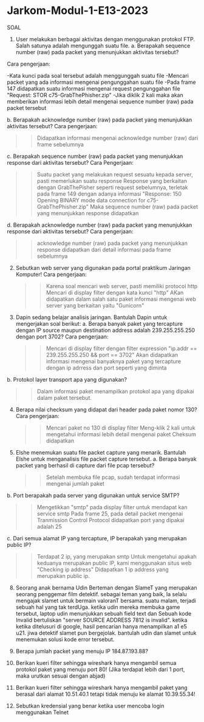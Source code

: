 # Jarkom-Modul-1-E13-2023

SOAL

1. User melakukan berbagai aktivitas dengan menggunakan protokol FTP. Salah satunya adalah mengunggah suatu file.
a. Berapakah sequence number (raw) pada packet yang menunjukkan aktivitas tersebut?

Cara pengerjaan:


   -Kata kunci pada soal tersebut adalah menggunggah suatu file
   -Mencari packet yang ada informasi mengenai pengunggahan suatu file
   -Pada frame 147 didapatkan suatu informasi mengenai request pengunggahan file "Request: STOR c75-GrabThePhisher.zip"
   -Jika diklik 2 kali maka akan memberikan informasi lebih detail mengenai sequence number (raw) pada packet tersebut

b. Berapakah acknowledge number (raw) pada packet yang menunjukkan aktivitas tersebut? 
Cara pengerjaan:
   >>Didapatkan informasi mengenai acknowledge number (raw) dari frame sebelumnya

c. Berapakah sequence number (raw) pada packet yang menunjukkan response dari aktivitas tersebut?
 Cara Pengerjaan:
   >>Suatu packet yang melakukan request sesuatu kepada server, pasti memerlukan suatu response
   >>Response yang berkaitan dengan GrabThePisher seperti request sebelumnya, terletak pada frame 149 dengan adanya informasi "Response: 150 Opening BINARY mode data            connection for c75-GrabThePhisher.zip"
   >>Maka sequence number (raw) pada packet yang menunjukkan response didapatkan

d. Berapakah acknowledge number (raw) pada packet yang menunjukkan response dari aktivitas tersebut?
Cara pengerjaan:
   >>acknowledge number (raw) pada packet yang menunjukkan response didapatkan dari detail informasi pada frame sebelumnya

2. Sebutkan web server yang digunakan pada portal praktikum Jaringan Komputer!
Cara pengerjaan:
   >>Karena soal mencari web server, pasti memiliki protocol http
   >>Mencari di display filter dengan kata kunci "http"
   >>AKan didapatkan dalam salah satu paket informasi mengenai web server yang berkaitan yaitu "Gunicorn"
   
3. Dapin sedang belajar analisis jaringan. Bantulah Dapin untuk mengerjakan soal berikut:
a. Berapa banyak paket yang tercapture dengan IP source maupun destination address adalah 239.255.255.250 dengan port 3702?
Cara pengerjaan:
   >>Mencari di display filter dengan filter expression "ip.addr == 239.255.255.250 && port == 3702"
   >>Akan didapatkan informasi mengenai banyaknya paket yang tercapture dengan ip adrress dan port seperti yang diminta

b. Protokol layer transport apa yang digunakan?
   >>Dalam informasi paket menampilkan protokol apa yang dipakai dalam paket tersebut.

4. Berapa nilai checksum yang didapat dari header pada paket nomor 130?
Cara pengerjaan:
   >>Mencari paket no 130 di display filter
   >>Meng-klik 2 kali untuk mengetahui informasi lebih detail mengenai paket
   >>Cheksum didapatkan
   
5. Elshe menemukan suatu file packet capture yang menarik. Bantulah Elshe untuk menganalisis file packet capture tersebut.
a. Berapa banyak packet yang berhasil di capture dari file pcap tersebut?
   >>Setelah membuka file pcap, sudah terdapat informasi mengenai jumlah paket
   
b. Port berapakah pada server yang digunakan untuk service SMTP?
   >>Mengetikkan "smtp" pada display filter untuk mendapat kan service smtp
   >>Pada frame 25, pada detail packet mengenai Tranmission Control Protocol didapatkan port yang dipakai adalah 25

c. Dari semua alamat IP yang tercapture, IP berapakah yang merupakan public IP?
   >>Terdapat 2 ip, yang merupakan smtp
   >>Untuk mengetahui apakah keduanya merupakan public IP, kami menggunakan situs web "Checking ip address"
   >>Didapatkan 1 ip address yang merupakan public ip.

8. Seorang anak bernama Udin Berteman dengan SlameT yang merupakan seorang penggemar film detektif. sebagai teman yang baik, Ia selalu mengajak slamet untuk bermain valoranT bersama. suatu malam, terjadi sebuah hal yang tak terdUga. ketika udin mereka membuka game tersebut, laptop udin menunjukkan sebuah field text dan Sebuah kode Invalid bertuliskan "server SOURCE ADDRESS 7812 is invalid". ketika ketika ditelusuri di google, hasil pencarian hanya menampilkan a1 e5 u21. jiwa detektif slamet pun bergejolak. bantulah udin dan slamet untuk menemukan solusi kode error tersebut.
   
9. Berapa jumlah packet yang menuju IP 184.87.193.88?
   
10. Berikan kueri filter sehingga wireshark hanya mengambil semua protokol paket yang menuju port 80! (Jika terdapat lebih dari 1 port, maka urutkan sesuai dengan abjad)
   
11. Berikan kueri filter sehingga wireshark hanya mengambil paket yang berasal dari alamat 10.51.40.1 tetapi tidak menuju ke alamat 10.39.55.34!
    
12. Sebutkan kredensial yang benar ketika user mencoba login menggunakan Telnet

